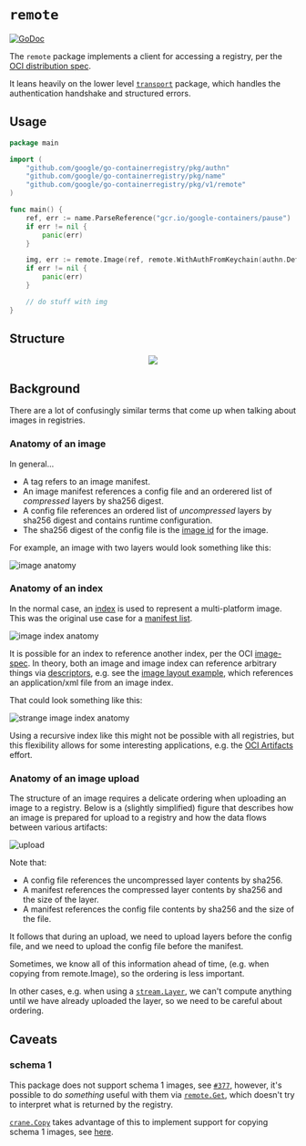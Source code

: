 # `remote`

[![GoDoc](https://godoc.org/github.com/google/go-containerregistry/pkg/v1/remote?status.svg)](https://godoc.org/github.com/google/go-containerregistry/pkg/v1/remote)

The `remote` package implements a client for accessing a registry,
per the [OCI distribution spec](https://github.com/opencontainers/distribution-spec/blob/master/spec.md).

It leans heavily on the lower level [`transport`](/pkg/v1/remote/transport) package, which handles the
authentication handshake and structured errors.

## Usage

```go
package main

import (
	"github.com/google/go-containerregistry/pkg/authn"
	"github.com/google/go-containerregistry/pkg/name"
	"github.com/google/go-containerregistry/pkg/v1/remote"
)

func main() {
	ref, err := name.ParseReference("gcr.io/google-containers/pause")
	if err != nil {
		panic(err)
	}

	img, err := remote.Image(ref, remote.WithAuthFromKeychain(authn.DefaultKeychain))
	if err != nil {
		panic(err)
	}

	// do stuff with img
}
```

## Structure

<p align="center">
  <img src="/images/remote.dot.svg" />
</p>


## Background

There are a lot of confusingly similar terms that come up when talking about images in registries.

### Anatomy of an image

In general...

* A tag refers to an image manifest.
* An image manifest references a config file and an orderered list of _compressed_ layers by sha256 digest.
* A config file references an ordered list of _uncompressed_ layers by sha256 digest and contains runtime configuration.
* The sha256 digest of the config file is the [image id](https://github.com/opencontainers/image-spec/blob/master/config.md#imageid) for the image.

For example, an image with two layers would look something like this:

![image anatomy](/images/image-anatomy.dot.svg)

### Anatomy of an index

In the normal case, an [index](https://github.com/opencontainers/image-spec/blob/master/image-index.md) is used to represent a multi-platform image.
This was the original use case for a [manifest
list](https://docs.docker.com/registry/spec/manifest-v2-2/#manifest-list).

![image index anatomy](/images/index-anatomy.dot.svg)

It is possible for an index to reference another index, per the OCI
[image-spec](https://github.com/opencontainers/image-spec/blob/master/media-types.md#compatibility-matrix).
In theory, both an image and image index can reference arbitrary things via
[descriptors](https://github.com/opencontainers/image-spec/blob/master/descriptor.md),
e.g. see the [image layout
example](https://github.com/opencontainers/image-spec/blob/master/image-layout.md#index-example),
which references an application/xml file from an image index.

That could look something like this:

![strange image index anatomy](/images/index-anatomy-strange.dot.svg)

Using a recursive index like this might not be possible with all registries,
but this flexibility allows for some interesting applications, e.g. the
[OCI Artifacts](https://github.com/opencontainers/artifacts) effort.

### Anatomy of an image upload

The structure of an image requires a delicate ordering when uploading an image to a registry.
Below is a (slightly simplified) figure that describes how an image is prepared for upload
to a registry and how the data flows between various artifacts:

![upload](/images/upload.dot.svg)

Note that:

* A config file references the uncompressed layer contents by sha256.
* A manifest references the compressed layer contents by sha256 and the size of the layer.
* A manifest references the config file contents by sha256 and the size of the file.

It follows that during an upload, we need to upload layers before the config file,
and we need to upload the config file before the manifest.

Sometimes, we know all of this information ahead of time, (e.g. when copying from remote.Image),
so the ordering is less important.

In other cases, e.g. when using a [`stream.Layer`](https://godoc.org/github.com/google/go-containerregistry/pkg/v1/stream#Layer),
we can't compute anything until we have already uploaded the layer, so we need to be careful about ordering.

## Caveats

### schema 1

This package does not support schema 1 images, see [`#377`](https://github.com/google/go-containerregistry/issues/377),
however, it's possible to do _something_ useful with them via [`remote.Get`](https://godoc.org/github.com/google/go-containerregistry/pkg/v1/remote#Get),
which doesn't try to interpret what is returned by the registry.

[`crane.Copy`](https://godoc.org/github.com/google/go-containerregistry/pkg/crane#Copy) takes advantage of this to implement support for copying schema 1 images,
see [here](https://github.com/google/go-containerregistry/blob/main/pkg/internal/legacy/copy.go).

